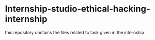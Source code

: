 # Internship-studio-ethical-hacking-internship
this repository contains the files related to task given in the internship
